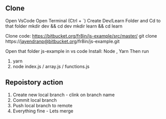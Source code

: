 ## Clone
Open VsCode
Open Terminal (Ctrl + `)
Create Dev/Learn Folder and Cd to that folder
    mkdir dev && cd dev 
    mkdir learn && cd learn

Clone code: https://bitbucket.org/fr8in/js-example/src/master/
git clone https://jayendranp@bitbucket.org/fr8in/js-example.git


Open that folder js-example in vs code
Install: Node , Yarn
Then run
1) yarn
2) node index.js / array.js / functions.js

## Repoistory action

1) Create new local branch - clink on branch name
2) Commit local branch
3) Push local branch to remote
4) Everything fine - Lets merge